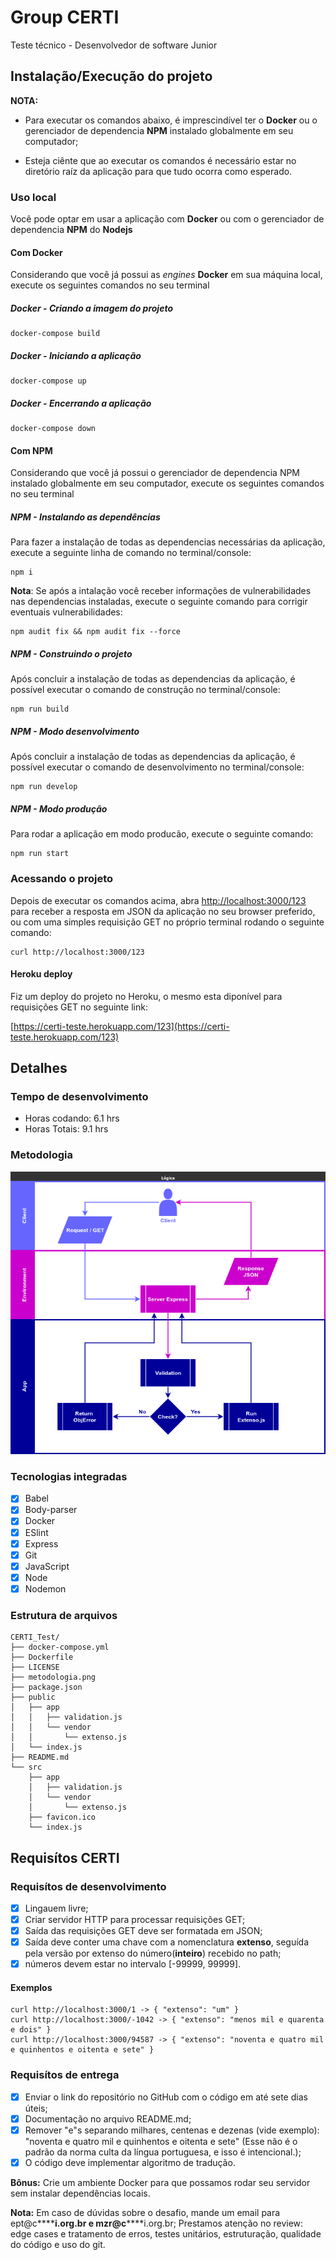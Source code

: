 # Group CERTI

Teste técnico - Desenvolvedor de software Junior

## Instalação/Execução do projeto

**NOTA:**

- Para executar os comandos abaixo, é imprescindível ter o **Docker** ou o gerenciador de dependencia **NPM** instalado globalmente em seu computador;

- Esteja ciênte que ao executar os comandos é necessário estar no diretório raíz da aplicação para que tudo ocorra como esperado.

### Uso local

Você pode optar em usar a aplicação com **Docker** ou com o gerenciador de dependencia **NPM** do **Nodejs**

#### Com Docker

Considerando que você já possui as _engines_ **Docker** em sua máquina local, execute os seguintes comandos no seu terminal

##### Docker - Criando a imagem do projeto

    docker-compose build

##### Docker - Iniciando a aplicação

    docker-compose up

##### Docker - Encerrando a aplicação

    docker-compose down

#### Com NPM

Considerando que você já possui o gerenciador de dependencia NPM instalado globalmente em seu computador, execute os seguintes comandos no seu terminal

##### NPM - Instalando as dependências

Para fazer a instalação de todas as dependencias necessárias da aplicação, execute a seguinte linha de comando no terminal/console:

    npm i

**Nota**: Se após a intalação você receber informações de vulnerabilidades nas dependencias instaladas, execute o seguinte comando para corrigir eventuais vulnerabilidades:

    npm audit fix && npm audit fix --force

##### NPM - Construindo o projeto

Após concluir a instalação de todas as dependencias da aplicação, é possível executar o comando de construção no terminal/console:

    npm run build

##### NPM - Modo desenvolvimento

Após concluir a instalação de todas as dependencias da aplicação, é possível executar o comando de desenvolvimento no terminal/console:

    npm run develop

##### NPM - Modo produção

Para rodar a aplicação em modo producão, execute o seguinte comando:

    npm run start

### Acessando o projeto

Depois de executar os comandos acima, abra [http://localhost:3000/123](http://localhost:3000/123) para receber a resposta em JSON da aplicação no seu browser preferido, ou com uma simples requisição GET no próprio terminal rodando o seguinte comando:

    curl http://localhost:3000/123

#### Heroku deploy

Fiz um deploy do projeto no Heroku, o mesmo esta diponível para requisições GET no seguinte link:

[https://certi-teste.herokuapp.com/123](https://certi-teste.herokuapp.com/123)

## Detalhes

### Tempo de desenvolvimento

- Horas codando: 6.1 hrs
- Horas Totais: 9.1 hrs

### Metodologia

![metodologia](./metodologia.png)

### Tecnologias integradas

- [x] Babel
- [x] Body-parser
- [x] Docker
- [x] ESlint
- [x] Express
- [x] Git
- [x] JavaScript
- [x] Node
- [x] Nodemon

### Estrutura de arquivos

    CERTI_Test/
    ├── docker-compose.yml
    ├── Dockerfile
    ├── LICENSE
    ├── metodologia.png
    ├── package.json
    ├── public
    │   ├── app
    │   │   ├── validation.js
    │   │   └── vendor
    │   │       └── extenso.js
    │   └── index.js
    ├── README.md
    └── src
        ├── app
        │   ├── validation.js
        │   └── vendor
        │       └── extenso.js
        ├── favicon.ico
        └── index.js

## Requisítos CERTI

### Requisítos de desenvolvimento

- [x] Lingauem livre;
- [x] Criar servidor HTTP para processar requisições GET;
- [x] Saída das requisições GET deve ser formatada em JSON;
- [x] Saída deve conter uma chave com a nomenclatura **extenso**, seguída pela versão por extenso do número(**inteiro**) recebido no path;
- [x] números devem estar no intervalo [-99999, 99999].

#### Exemplos

    curl http://localhost:3000/1 -> { "extenso": "um" }
    curl http://localhost:3000/-1042 -> { "extenso": "menos mil e quarenta e dois" }
    curl http://localhost:3000/94587 -> { "extenso": "noventa e quatro mil e quinhentos e oitenta e sete" }

### Requisítos de entrega

- [x] Enviar o link do repositório no GitHub com o código em até sete dias úteis;
- [x] Documentação no arquivo README.md;
- [x] Remover "e"s separando milhares, centenas e dezenas (vide exemplo): "noventa e quatro mil e quinhentos e oitenta e sete" (Esse não é o padrão da norma culta da língua portuguesa, e isso é intencional.);
- [x] O código deve implementar algoritmo de tradução.

**Bônus:** Crie um ambiente Docker para que possamos rodar seu servidor sem instalar dependências locais.

**Nota:**
Em caso de dúvidas sobre o desafio, mande um email para ept@c**\*\***i.org.br e mzr@c**\*\***i.org.br;
Prestamos atenção no review: edge cases e tratamento de erros, testes unitários, estruturação, qualidade do código e uso do git.
